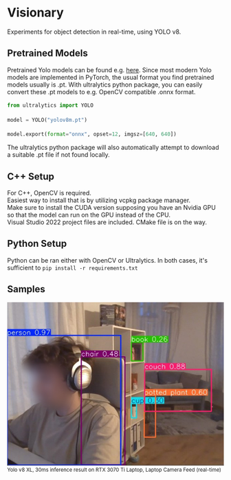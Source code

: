 # Visionary

Experiments for object detection in real-time, using YOLO v8.

## Pretrained Models
Pretrained Yolo models can be found e.g. [here](https://github.com/ultralytics/ultralytics).
Since most modern Yolo models are implemented in PyTorch, the usual format you find pretrained models usually is .pt.
With ultralytics python package, you can easily convert these .pt models to e.g. OpenCV compatible .onnx format.
```python
from ultralytics import YOLO

model = YOLO("yolov8m.pt")

model.export(format="onnx", opset=12, imgsz=[640, 640])
```
The ultralytics python package will also automatically attempt to download a suitable .pt file if not found locally.

## C++ Setup
For C++, OpenCV is required.\
Easiest way to install that is by utilizing vcpkg package manager.\
Make sure to install the CUDA version supposing you have an Nvidia GPU so that the model can run on the GPU instead of the CPU.\
Visual Studio 2022 project files are included. CMake file is on the way.

## Python Setup
Python can be ran either with OpenCV or Ultralytics.
In both cases, it's sufficient to `pip install -r requirements.txt`

## Samples
<div style="">
  <img src="docs/assets/sample-1.jpg" alt="Sample Image" />
  <p style="font-size: smaller; margin-top: 0px;">Yolo v8 XL, 30ms inference result on RTX 3070 Ti Laptop, Laptop Camera Feed (real-time)</p>
</div>
